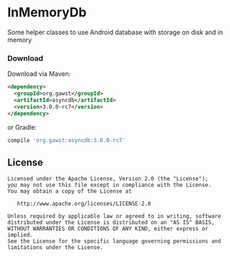 InMemoryDb
==========

Some helper classes to use Android database with storage on disk and in memory


### Download

Download via Maven:
```xml
<dependency>
  <groupId>org.gawst</groupId>
  <artifactId>asyncdb</artifactId>
  <version>3.0.0-rc7</version>
</dependency>
```
or Gradle:
```groovy
compile 'org.gawst:asyncdb:3.0.0-rc7'
```


License
-------

    Licensed under the Apache License, Version 2.0 (the "License");
    you may not use this file except in compliance with the License.
    You may obtain a copy of the License at

       http://www.apache.org/licenses/LICENSE-2.0

    Unless required by applicable law or agreed to in writing, software
    distributed under the License is distributed on an "AS IS" BASIS,
    WITHOUT WARRANTIES OR CONDITIONS OF ANY KIND, either express or implied.
    See the License for the specific language governing permissions and
    limitations under the License.
